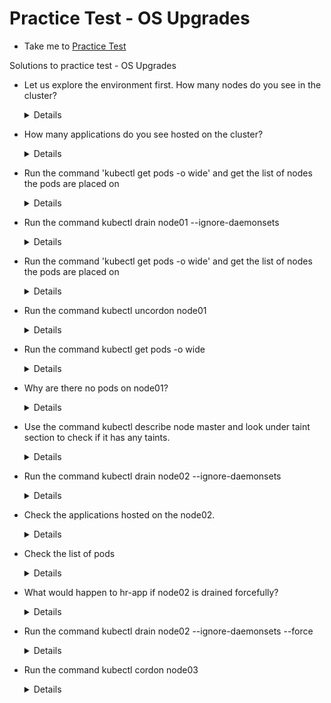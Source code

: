 # Practice Test - OS Upgrades

- Take me to [Practice Test](https://kodekloud.com/topic/practice-test-os-upgrades/)
  
Solutions to practice test - OS Upgrades

- Let us explore the environment first. How many nodes do you see in the cluster?
  
  <details>
  ```
  $ kubectl get nodes
  ```
  </details>
  
- How many applications do you see hosted on the cluster?
  
  <details>

  ```bash
  kubectl get deploy
  ```

  </details>
  
- Run the command 'kubectl get pods -o wide' and get the list of nodes the pods are placed on
  
  <details>
  ```
  $ kubectl get pods -o wide
  ```
  </details>
  
- Run the command kubectl drain node01 --ignore-daemonsets
  
  <details>
  ```
  $ kubectl drain node01 --ignore-daemonsets
  ```
  </details>
  
- Run the command 'kubectl get pods -o wide' and get the list of nodes the pods are placed on
  
  <details>
  ```
  $ kubectl get pods -o wide
  ```
  </details>
  
- Run the command kubectl uncordon node01
  
  <details>
  ```
  $ kubectl uncordon node01
  ```
  </details>
  
- Run the command kubectl get pods -o wide
  
  <details>
  ```
  $ kubectl get pods -o wide
  ```
  </details>
  
- Why are there no pods on node01?
  
  <details>
  ```
  Only when new pods are created they will be scheduled
  ```
  </details>
  
- Use the command kubectl describe node master and look under taint section to check if it has any taints.
  
  <details>
  ```
  $ kubectl describe node master
  ```
  </details>
  
- Run the command kubectl drain node02 --ignore-daemonsets
  
  <details>
  ```
  $ kubectl drain node02 --ignore-daemonsets
  ```
  </details>
  
- Check the applications hosted on the node02.
  
  <details>
  ```
  node02 has a pod not part of a replicaset
  $ kubectl get pods -o wide
  ```
  </details>
  
- Check the list of pods
  
  <details>
  ```
  $ kubectl get pods -o wide
  ```
  </details>

- What would happen to hr-app if node02 is drained forcefully?
  
  <details>
  ```
  $ kubectl drain node02 --ignore-daemonsets --force
  hr-app will be lost forever
  ```
  </details>

- Run the command kubectl drain node02 --ignore-daemonsets --force

  <details>
  ```
  $ kubectl drain node02 --ignore-daemonsets --force
  ```
  </details>
  
- Run the command kubectl cordon node03
  
  <details>
  ```
  $ kubectl cordon node03
  ```
  </details>
